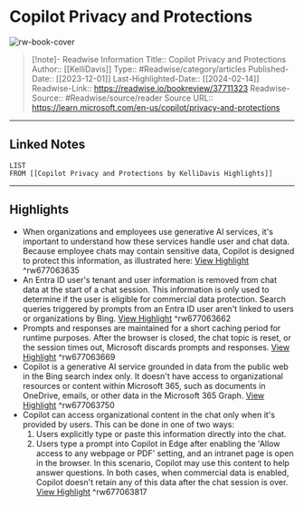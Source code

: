 # Copilot Privacy and Protections

![rw-book-cover](https://readwise-assets.s3.amazonaws.com/media/uploaded_book_covers/profile_174804/open-graph-image.png)
<br>
>[!note]- Readwise Information
>Title:: Copilot Privacy and Protections
>Author:: [[KelliDavis]]
>Type:: #Readwise/category/articles
>Published-Date:: [[2023-12-01]]
>Last-Highlighted-Date:: [[2024-02-14]]
>Readwise-Link:: https://readwise.io/bookreview/37711323
>Readwise-Source:: #Readwise/source/reader
>Source URL:: https://learn.microsoft.com/en-us/copilot/privacy-and-protections
--- 

## Linked Notes
```dataview
LIST
FROM [[Copilot Privacy and Protections by KelliDavis Highlights]]
```

---

## Highlights
- When organizations and employees use generative AI services, it's important to understand how these services handle user and chat data. Because employee chats may contain sensitive data, Copilot is designed to protect this information, as illustrated here: [View Highlight](https://readwise.io/open/677063635) ^rw677063635
- An Entra ID user's tenant and user information is removed from chat data at the start of a chat session. This information is only used to determine if the user is eligible for commercial data protection. Search queries triggered by prompts from an Entra ID user aren't linked to users or organizations by Bing. [View Highlight](https://readwise.io/open/677063662) ^rw677063662
- Prompts and responses are maintained for a short caching period for runtime purposes. After the browser is closed, the chat topic is reset, or the session times out, Microsoft discards prompts and responses. [View Highlight](https://readwise.io/open/677063669) ^rw677063669
- Copilot is a generative AI service grounded in data from the public web in the Bing search index only. It doesn't have access to organizational resources or content within Microsoft 365, such as documents in OneDrive, emails, or other data in the Microsoft 365 Graph. [View Highlight](https://readwise.io/open/677063750) ^rw677063750
- Copilot can access organizational content in the chat only when it's provided by users. This can be done in one of two ways:
  1. Users explicitly type or paste this information directly into the chat.
  2. Users type a prompt into Copilot in Edge after enabling the 'Allow access to any webpage or PDF' setting, and an intranet page is open in the browser. In this scenario, Copilot may use this content to help answer questions.
  In both cases, when commercial data is enabled, Copilot doesn't retain any of this data after the chat session is over. [View Highlight](https://readwise.io/open/677063817) ^rw677063817
